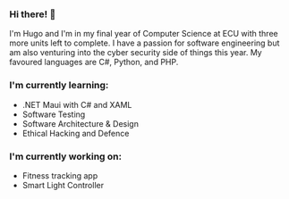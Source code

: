 ### Hi there! 👋

I'm Hugo and I'm in my final year of Computer Science at ECU with three more units left to complete. I have a passion for software engineering but am also venturing into the cyber security side of things this year. My favoured languages are C#, Python, and PHP.

### I'm currently learning:
- .NET Maui with C# and XAML
- Software Testing
- Software Architecture & Design
- Ethical Hacking and Defence

### I'm currently working on:
- Fitness tracking app
- Smart Light Controller

<!--
**hssantana92/hssantana92** is a ✨ _special_ ✨ repository because its `README.md` (this file) appears on your GitHub profile.

Here are some ideas to get you started:

- 🔭 I’m currently working on ...
- 🌱 I’m currently learning ...
- 👯 I’m looking to collaborate on ...
- 🤔 I’m looking for help with ...
- 💬 Ask me about ...
- 📫 How to reach me: ...
- 😄 Pronouns: ...
- ⚡ Fun fact: ...
-->
